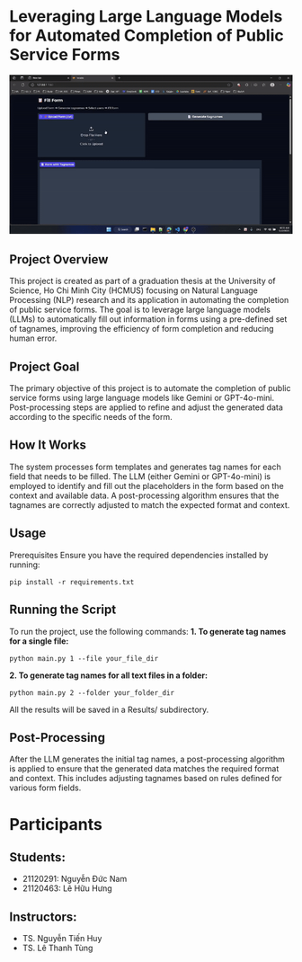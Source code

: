 # Leveraging Large Language Models for Automated Completion of Public Service Forms

![Demo](assets/demo.gif)

## Project Overview
This project is created as part of a graduation thesis at the University of Science, Ho Chi Minh City (HCMUS) focusing on Natural Language Processing (NLP) research and its application in automating the completion of public service forms. The goal is to leverage large language models (LLMs) to automatically fill out information in forms using a pre-defined set of tagnames, improving the efficiency of form completion and reducing human error.


## Project Goal
The primary objective of this project is to automate the completion of public service forms using large language models like Gemini or GPT-4o-mini. Post-processing steps are applied to refine and adjust the generated data according to the specific needs of the form.

## How It Works
The system processes form templates and generates tag names for each field that needs to be filled. The LLM (either Gemini or GPT-4o-mini) is employed to identify and fill out the placeholders in the form based on the context and available data. A post-processing algorithm ensures that the tagnames are correctly adjusted to match the expected format and context.

## Usage
Prerequisites
Ensure you have the required dependencies installed by running:
```
pip install -r requirements.txt
```
## Running the Script
To run the project, use the following commands:
**1. To generate tag names for a single file:**
```
python main.py 1 --file your_file_dir
```
**2. To generate tag names for all text files in a folder:**
```
python main.py 2 --folder your_folder_dir
```
All the results will be saved in a Results/ subdirectory.

## Post-Processing
After the LLM generates the initial tag names, a post-processing algorithm is applied to ensure that the generated data matches the required format and context. This includes adjusting tagnames based on rules defined for various form fields.

# Participants
## Students:
- 21120291: Nguyễn Đức Nam
- 21120463: Lê Hữu Hưng
## Instructors:
- TS. Nguyễn Tiến Huy
- TS. Lê Thanh Tùng



